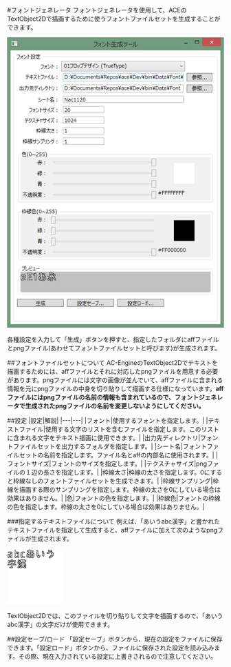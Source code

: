 #フォントジェネレータ
フォントジェネレータを使用して、ACEのTextObject2Dで描画するために使うフォントファイルセットを生成することができます。

![フォントジェネレータ外観](img/fonttool.png)

各種設定を入力して「生成」ボタンを押すと、指定したフォルダにaffファイルとpngファイル(あわせてフォントファイルセットと呼びます)が生成されます。

##フォントファイルセットについて
AC-EngineのTextObject2Dでテキストを描画するためには、affファイルとそれに対応したpngファイルを用意する必要があります。pngファイルには文字の画像が並んでいて、affファイルに含まれる情報を元にpngファイルの中身を切り貼りして描画する仕様になっています。**affファイルにはpngファイルの名前の情報も含まれているので、フォントジェネレータで生成されたpngファイルの名前を変更しないようにしてください。**

##設定
|設定|解説|
|---|---|
|フォント|使用するフォントを指定します。|
|テキストファイル|使用する文字のリストを含むファイルを指定します。このリストに含まれる文字をテキスト描画に使用できます。|
|出力先ディレクトリ|フォントファイルセットを出力するフォルダを指定します。|
|シート名|フォントファイルセットの名前を指定します。ファイル名とaffの内部名に使用されます。|
|フォントサイズ|フォントのサイズを指定します。|
|テクスチャサイズ|pngファイルの１辺の長さを指定します。|
|枠線太さ|枠線の太さを指定します。0にすると枠線なしのフォントファイルセットを生成できます。|
|枠線サンプリング|枠線を描画する際のサンプリングを指定します。枠線の太さを0にしている場合は効果はありません。|
|色|フォントの色を指定します。|
|枠線色|フォントの枠線の色を指定します。枠線の太さを0にしている場合は効果はありません。|

###指定するテキストファイルについて
例えば、「あいうabc漢字」と書かれたテキストファイルを指定して生成すると、affファイルに加えて次のようなpngファイルが生成されます。

![生成されるpngファイル](img/Manual_0.png)

TextObject2Dでは、このファイルを切り貼りして文字を描画するので、「あいうabc漢字」の文字だけが使用できます。

##設定セーブ/ロード
「設定セーブ」ボタンから、現在の設定をファイルに保存できます。「設定ロード」ボタンから、ファイルに保存された設定を読み込みます。その際、現在入力されている設定に上書きされるので注意してください。